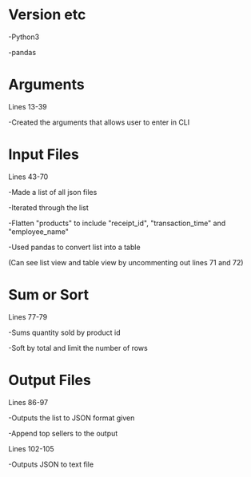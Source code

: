 # Version etc

-Python3

-pandas

# Arguments

Lines 13-39

-Created the arguments that allows user to enter in CLI

# Input Files

Lines 43-70

-Made a list of all json files

-Iterated through the list

-Flatten "products" to include "receipt_id", "transaction_time" and "employee_name"

-Used pandas to convert list into a table

(Can see list view and table view by uncommenting out lines 71 and 72)

# Sum or Sort

Lines 77-79

-Sums quantity sold by product id

-Soft by total and limit the number of rows

# Output Files

Lines 86-97

-Outputs the list to JSON format given

-Append top sellers to the output

Lines 102-105

-Outputs JSON to text file
